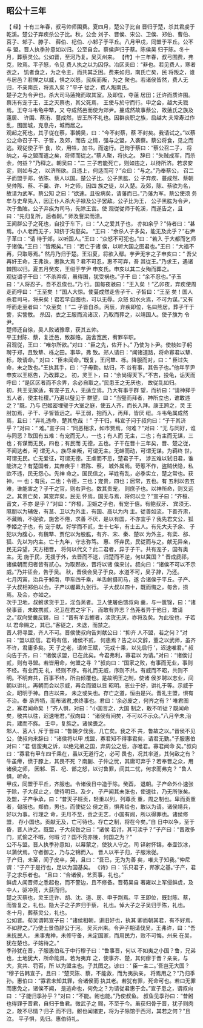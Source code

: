 ## 昭公十三年

【 经】十有三年春，叔弓帅师围费。夏四月，楚公子比自
晋归于楚，杀其君虔于乾溪。楚公子弃疾杀公子比。秋，公会
刘子、晋侯、宋公、卫侯、郑伯、曹伯、莒子、邾子、滕子、
薛伯、杞伯、小邾子于平丘。八月甲戌，同盟于平丘。公不与
盟。晋人执季孙意如以归。公至自会。蔡侯庐归于蔡。陈侯吴
归于陈。冬十月，葬蔡灵公。公如晋，至河乃复。吴灭州来。
【传】十三年春，叔弓围费，弗克，败焉。平子怒，令见
费人执之以为囚俘。冶区夫曰：“非也。若见费人，寒者衣之，
饥者食之，为之令主，而共其乏困。费来如归，南氏亡矣，民
将叛之，谁与居邑？若惮之以威，惧之以怒，民疾而叛，为之
聚也。若诸侯皆然，费人无归，不亲南氏，将焉入矣？”平子
従之，费人叛南氏。  
楚子之为令尹也，杀大司马薳掩而取其室。及即位，夺薳
居田；迁许而质许围。蔡洧有宠于王，王之灭蔡也，其父死焉，
王使与於守而行。申之会，越大夫戮焉。王夺斗韦龟中犨，又
夺成然邑而使为郊尹。蔓成然故事蔡公，故薳氏之族及薳居、
许围、蔡洧、蔓成然，皆王所不礼也。因群丧职之族，启越大
夫常寿过作乱，围固城，克息舟，城而居之。  
观起之死也，其子従在蔡，事朝吴，曰：“今不封蔡，蔡
不封矣。我请试之。”以蔡公之命召子干、子皙，及郊，而告
之情，强与之盟，入袭蔡。蔡公将食，见之而逃。观従使子干
食，坎，用牲，加书，而速行。己徇于蔡曰：“蔡公召二子，
将纳之，与之盟而遣之矣，将师而従之。”蔡人聚，将执之。
辞曰：“失贼成军，而杀余，何益？”乃释之。朝吴曰：“二
三子若能死亡，则如违之，以待所济。若求安定，则如与之，
以济所欲。且违上，何适而可？”众曰：“与之。”乃奉蔡公，
召二子而盟于邓，依陈、蔡人以国。楚公子比、公子黑肱、公
子弃疾、蔓成然、蔡朝吴帅陈、蔡、不羹、许、叶之师，因四
族之徒，以入楚。及郊，陈、蔡欲为名，故请为武军。蔡公知
之曰：“欲速。且役病矣，请藩而已。”乃藩为军。蔡公使须
务牟与史卑先入，因正仆人杀大子禄及公子罢敌。公子比为王，
公子黑肱为令尹，次于鱼陂。公子弃疾为司马，先除王宫。使
观従従师于乾溪，而遂告之，且曰：“先归复所，后者劓。”
师及訾梁而溃。  
王闻群公子之死也，自投于车下，曰：“人之爱其子也，
亦如余乎？”侍者曰：“甚焉。小人老而无子，知挤于沟壑矣。
“王曰：“余杀人子多矣，能无及此乎？”右尹子革曰：“请
待于郊，以听国人。”王曰：“众怒不可犯也。”曰：“若入
于大都而乞师于诸侯。”王曰：“皆叛矣。”曰：“若亡于诸
侯，以听大国之图君也。”王曰：“大福不再，只取辱焉。”
然丹乃归于楚。王沿夏，将欲入鄢。芋尹无宇之子申亥曰：“
吾父再奸王命，王弗诛，惠孰大焉？君不可忍，惠不可弃，吾
其従王。”乃求王，遇诸棘围以归。夏五月癸亥，王缢于芋尹
申亥氏。申亥以其二女殉而葬之。  
观従谓子干曰：“不杀弃疾，虽得国，犹受祸也。”子干
曰：“余不忍也。”子玉曰：“人将忍子，吾不忍俟也。”乃
行。国每夜骇曰：“王入矣 ！”乙卯夜，弃疾使周走而呼曰：
“王至矣 ！”国人大惊。使蔓成然走告子干、子皙曰：“王至
矣！国人杀君司马，将来矣！君若早自图也，可以无辱。众怒
如水火焉，不可为谋。”又有呼而走至者曰：“众至矣 ！”二
子皆自杀。丙辰，弃疾即位，名曰熊居。葬子干于訾，实訾敖。
杀囚，衣之王服而流诸汉，乃取而葬之，以靖国人。使子旗为
令尹。  
楚师还自徐，吴人败诸豫章，获其五帅。  
平王封陈、蔡，复迁邑，致群赂，施舍宽民，宥罪举职。  
召观従，王曰：“唯尔所欲。”对曰：“臣之先，佐开卜。”
乃使为卜尹。使枝如子躬聘于郑，且致犨、栎之田。事毕，弗
致。郑人请曰：“闻诸道路，将命寡君以犨、栎，敢请命。”
对曰：“臣未闻命。”既复，王问犨、栎。降服而对，曰：“
臣过失命，未之致也。”王执其手，曰：“子毋勤。姑归，不
谷有事，其告子也。”他年芋尹申亥以王柩告，乃改葬之。
初，灵王卜，曰：“余尚得天下。”不吉，投龟，诟天而
呼曰：“是区区者而不余畀，余必自取之。”民患王之无厌也，
故従乱如归。  
初，共王无冢适，有宠子五人，无适立焉。乃大有事于群
望，而祈曰：“请神择于五人者，使主社稷。”乃遍以璧见于
群望，曰：“当璧而拜者，神所立也，谁敢违之？”既，乃与
巴姬密埋璧于大室之庭，使五人齐，而长入拜。康王跨之，灵
王肘加焉，子干、子皙皆远之。平王弱，抱而入，再拜，皆厌
纽。斗韦龟属成然焉，且曰：“弃礼违命，楚其危哉 ！”
子干归，韩宣子问于叔向曰：“子干其济乎？”对曰：“
难。”宣子曰：“同恶相求，如市贾焉，何难？”对曰：“无
与同好，谁与同恶？取国有五难：有宠而无人，一也；有人而
无主，二也；有主而无谋，三也；有谋而无民，四也；有民而
无德，五也。子干在晋十三年矣，晋、楚之従，不闻达者，可
谓无人。族尽亲叛，可谓无主。无衅而动，可谓无谋。为羁终
世，可谓无民。亡无爱征，可谓无德。王虐而不忌，楚君子干，
涉五难以弑旧君，谁能济之？有楚国者，其弃疾乎！君陈、蔡，
城外属焉。苛慝不作，盗贼伏隐，私欲不违，民无怨心。先神
命之。国民信之，羋姓有乱，必季实立，楚之常也。获神，一
也；有民，二也；令德，三也；宠贵，四也；居常，五也。有
五利以去五难，谁能害之？子干之官，则右尹也。数其贵宠，
则庶子也。以神所命，则又远之。其贵亡矣，其宠弃矣，民无
怀焉，国无与焉，将何以立？”宣子曰：“齐桓、晋文，不亦
是乎？”对曰：“齐桓，卫姬之子也，有宠于僖。有鲍叔牙、
宾须无、隰朋以为辅佐，有莒、卫以为外主，有国、高以为内
主。従善如流，下善齐肃，不藏贿，不従欲，施舍不倦，求善
不厌，是以有国，不亦宜乎？我先君文公，狐季姬之子也，有
宠于献。好学而不贰，生十七年，有士五人。有先大夫子余、
子犯以为腹心，有魏犨、贾佗以为股肱，有齐、宋、秦、楚以
为外主，有栾、郤、狐、先以为内主。亡十九年，守志弥笃。
惠、怀弃民，民従而与之。献无异亲，民无异望，天方相晋，
将何以代文？此二君者，异于子干。共有宠子，国有奥主。无
施于民，无援于外，去晋而不送，归楚而不逆，何以冀国？”
晋成虒祁，诸侯朝而归者皆有贰心。为取郠故，晋将以诸
侯来讨。叔向曰：“诸侯不可以不示威。”乃并征会，告于吴。
秋，晋侯会吴子于良。水道不可，吴子辞，乃还。  
七月丙寅，治兵于邾南，甲车四千乘，羊舌鲋摄司马，遂
合诸侯于平丘。子产、子大叔相郑伯以会。子产以幄幕九张行。
子大叔以四十，既而悔之，每舍，损焉。及会，亦如之。  
次于卫地，叔鲋求货于卫，淫刍荛者。卫人使屠伯馈叔向
羹，与一箧锦，曰：“诸侯事晋，未敢携贰，况卫在君之宇下，
而敢有异志？刍荛者异于他日，敢请之。”叔向受羹反锦，曰
：“晋有羊舌鲋者，渎货无厌，亦将及矣。为此役也，子若以
君命赐之，其已。”客従之，未退，而禁之。  
晋人将寻盟，齐人不可。晋侯使叔向告刘献公曰：“抑齐
人不盟，若之何？”对曰：“盟以厎信。君苟有信，诸侯不贰，
何患焉？告之以文辞，董之以武师，虽齐不许，君庸多矣。天
子之老，请帅王赋，‘元戎十乘，以先启行 ’，迟速唯君。”
叔向告于齐，曰：“诸侯求盟，已在此矣。今君弗利，寡君以
为请。”对曰：“诸侯讨贰，则有寻盟。若皆用命，何盟之寻
？”叔向曰：“国家之败，有事而无业，事则不经。有业而无
礼，经则不序。有礼而无威，序则不共。有威而不昭，共则不
明。不明弃共，百事不终，所由倾覆也。是故明王之制，使诸
侯岁聘以志业，间朝以讲礼，再朝而会以示威，再会而盟以显
昭明。志业于好，讲礼于等。示威于众，昭明于神。自古以来，
未之或失也。存亡之道，恒由是兴。晋礼主盟，惧有不治。奉
承齐牺，而布诸君,求终事也。君曰：‘余必废之，何齐之有？’
唯君图之，寡君闻命矣 ！”齐人惧，对曰：“小国言之，大国
制之，敢不听従？既闻命矣，敬共以往，迟速唯君。”叔向曰：
“诸侯有间矣，不可以不示众。”八月辛未,治兵，建而不旆。
壬申，复旆之。诸侯畏之。  
邾人、莒人讠斥于晋曰：“鲁朝夕伐我，几亡矣。我之不
共，鲁故之以。”晋侯不见公，使叔向来辞曰：“诸侯将以甲
戌盟，寡君知不得事君矣，请君无勤。”子服惠伯对曰：“君
信蛮夷之诉，以绝兄弟之国，弃周公之后，亦唯君。寡君闻命
矣。”叔向曰：“寡君有甲车四千乘在，虽以无道行之，必可
畏也，况其率道，其何敌之有？牛虽瘠，偾于豚上，其畏不死
？南蒯、子仲之忧，其庸可弃乎？若奉晋之众，用诸侯之师，
因邾、莒、杞、鄫之怒，以讨鲁罪，间其二忧，何求而弗克？
“鲁人惧，听命。  
甲戌，同盟于平丘，齐服也。令诸侯日中造于除。癸酉，
退朝。子产命外仆速张于除，子大叔止之，使待明日。及夕，
子产闻其未张也，使速往，乃无所张矣。  
及盟，子产争承，曰：“昔天子班贡，轻重以列，列尊贡
重，周之制也。卑而贡重者，甸服也。郑伯，男也，而使従公
侯之贡，惧弗给也，敢以为请。诸侯靖兵，好以为事。行理之
命，无月不至，贡之无艺，小国有阙，所以得罪也。诸侯修盟，
存小国也。贡献无及，亡可待也。存亡之制，将在今矣。”自
日中以争，至于昏，晋人许之。既盟，子大叔咎之曰：“诸侯
若讨，其可渎乎？”子产曰：“晋政多门，贰偷之不暇，何暇
讨？国不竞亦陵，何国之为？”  
公不与盟。晋人执季孙意如，以幕蒙之，使狄人守之。司
铎射怀锦，奉壶饮冰，以蒲伏焉。守者御之，乃与之锦而入。
晋人以平子归，子服湫従。  
子产归，未至，闻子皮卒，哭，且曰：“吾已，无为为善
矣，唯夫子知我。”仲尼谓：“子产于是行也，足以为国基矣。
《诗》曰：‘乐只君子，邦家之基。’子产，君子之求乐者也。
“且曰：“合诸侯，艺贡事，礼也。”  
鲜虞人闻晋师之悉起也，而不警边，且不修备。晋荀吴自
著雍以上军侵鲜虞，及中人，驱冲竞，大获而归。  
楚之灭蔡也，灵王迁许、胡、沈、道、房、申于荆焉。平
王即位，既封陈、蔡，而皆复之，礼也。隐大子之子庐归于蔡，
礼也。悼大子之子吴归于陈，礼也。  
冬十月，葬蔡灵公，礼也。  
公如晋。荀吴谓韩宣子曰：“诸侯相朝，讲旧好也，执其
卿而朝其君，有不好焉，不如辞之。”乃使士景伯辞公于河。
吴灭州来。令尹子期请伐吴，王弗许，曰：“吾未抚民人，
未事鬼神，未修守备，未定国家，而用民力，败不可悔。州来
在吴，犹在楚也。子姑待之。”  
季孙犹在晋，子服惠伯私于中行穆子曰：“鲁事晋，何以
不如夷之小国？鲁，兄弟也，土地犹大，所命能具。若为夷弃
之，使事齐、楚，其何瘳于晋？亲亲，与大，赏共、罚否，所
以为盟主也。子其图之。谚曰：‘ 臣一主二。’吾岂无大国？
“穆子告韩宣子，且曰：“楚灭陈、蔡，不能救，而为夷执亲，
将焉用之？”乃归季孙。惠伯曰：“寡君未知其罪，合诸侯而
执其老。若犹有罪，死命可也。若曰无罪而惠免之，诸侯不闻，
是逃命也，何免之？为请従君惠于会。”宣子患之，谓叔向曰
：“子能归季孙乎？”对曰：“不能。鲋也能。”乃使叔鱼。
叔鱼见季孙曰：“昔鲋也得罪于晋君，自归于鲁君。微武子之
赐，不至于今。虽获归骨于晋，犹子则肉之，敢不尽情？归子
而不归，鲋也闻诸吏，将为子除馆于西河，其若之何？”且泣。
平子惧，先归。惠伯待礼。  

